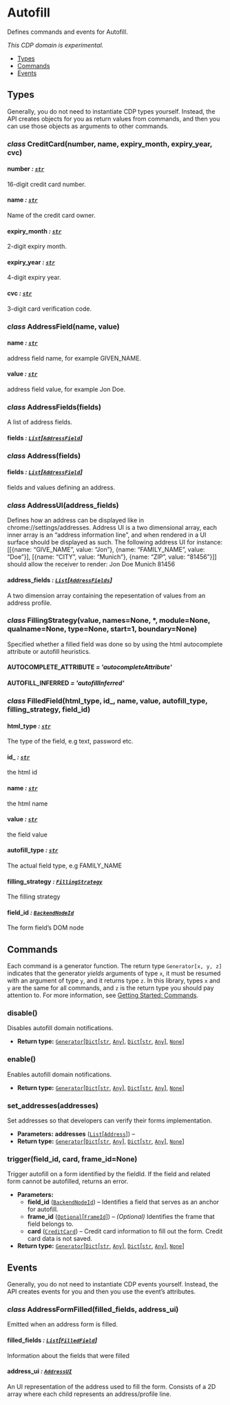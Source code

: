 # Autofill

Defines commands and events for Autofill.

*This CDP domain is experimental.*

<a id="module-nodriver.cdp.autofill"></a>
* [Types]()
* [Commands]()
* [Events]()

## Types

Generally, you do not need to instantiate CDP types
yourself. Instead, the API creates objects for you as return
values from commands, and then you can use those objects as
arguments to other commands.

### *class* CreditCard(number, name, expiry_month, expiry_year, cvc)

#### number *: [`str`](https://docs.python.org/3/library/stdtypes.html#str)*

16-digit credit card number.

#### name *: [`str`](https://docs.python.org/3/library/stdtypes.html#str)*

Name of the credit card owner.

#### expiry_month *: [`str`](https://docs.python.org/3/library/stdtypes.html#str)*

2-digit expiry month.

#### expiry_year *: [`str`](https://docs.python.org/3/library/stdtypes.html#str)*

4-digit expiry year.

#### cvc *: [`str`](https://docs.python.org/3/library/stdtypes.html#str)*

3-digit card verification code.

### *class* AddressField(name, value)

#### name *: [`str`](https://docs.python.org/3/library/stdtypes.html#str)*

address field name, for example GIVEN_NAME.

#### value *: [`str`](https://docs.python.org/3/library/stdtypes.html#str)*

address field value, for example Jon Doe.

### *class* AddressFields(fields)

A list of address fields.

#### fields *: [`List`](https://docs.python.org/3/library/typing.html#typing.List)[[`AddressField`](#nodriver.cdp.autofill.AddressField)]*

### *class* Address(fields)

#### fields *: [`List`](https://docs.python.org/3/library/typing.html#typing.List)[[`AddressField`](#nodriver.cdp.autofill.AddressField)]*

fields and values defining an address.

### *class* AddressUI(address_fields)

Defines how an address can be displayed like in chrome://settings/addresses.
Address UI is a two dimensional array, each inner array is an “address information line”, and when rendered in a UI surface should be displayed as such.
The following address UI for instance:
[[{name: “GIVE_NAME”, value: “Jon”}, {name: “FAMILY_NAME”, value: “Doe”}], [{name: “CITY”, value: “Munich”}, {name: “ZIP”, value: “81456”}]]
should allow the receiver to render:
Jon Doe
Munich 81456

#### address_fields *: [`List`](https://docs.python.org/3/library/typing.html#typing.List)[[`AddressFields`](#nodriver.cdp.autofill.AddressFields)]*

A two dimension array containing the repesentation of values from an address profile.

### *class* FillingStrategy(value, names=None, \*, module=None, qualname=None, type=None, start=1, boundary=None)

Specified whether a filled field was done so by using the html autocomplete attribute or autofill heuristics.

#### AUTOCOMPLETE_ATTRIBUTE *= 'autocompleteAttribute'*

#### AUTOFILL_INFERRED *= 'autofillInferred'*

### *class* FilledField(html_type, id_, name, value, autofill_type, filling_strategy, field_id)

#### html_type *: [`str`](https://docs.python.org/3/library/stdtypes.html#str)*

The type of the field, e.g text, password etc.

#### id_ *: [`str`](https://docs.python.org/3/library/stdtypes.html#str)*

the html id

#### name *: [`str`](https://docs.python.org/3/library/stdtypes.html#str)*

the html name

#### value *: [`str`](https://docs.python.org/3/library/stdtypes.html#str)*

the field value

#### autofill_type *: [`str`](https://docs.python.org/3/library/stdtypes.html#str)*

The actual field type, e.g FAMILY_NAME

#### filling_strategy *: [`FillingStrategy`](#nodriver.cdp.autofill.FillingStrategy)*

The filling strategy

#### field_id *: [`BackendNodeId`](dom.md#nodriver.cdp.dom.BackendNodeId)*

The form field’s DOM node

## Commands

Each command is a generator function. The return
type `Generator[x, y, z]` indicates that the generator
*yields* arguments of type `x`, it must be resumed with
an argument of type `y`, and it returns type `z`. In
this library, types `x` and `y` are the same for all
commands, and `z` is the return type you should pay attention
to. For more information, see
[Getting Started: Commands](../../readme.md#getting-started-commands).

### disable()

Disables autofill domain notifications.

* **Return type:**
  [`Generator`](https://docs.python.org/3/library/typing.html#typing.Generator)[[`Dict`](https://docs.python.org/3/library/typing.html#typing.Dict)[[`str`](https://docs.python.org/3/library/stdtypes.html#str), [`Any`](https://docs.python.org/3/library/typing.html#typing.Any)], [`Dict`](https://docs.python.org/3/library/typing.html#typing.Dict)[[`str`](https://docs.python.org/3/library/stdtypes.html#str), [`Any`](https://docs.python.org/3/library/typing.html#typing.Any)], [`None`](https://docs.python.org/3/library/constants.html#None)]

### enable()

Enables autofill domain notifications.

* **Return type:**
  [`Generator`](https://docs.python.org/3/library/typing.html#typing.Generator)[[`Dict`](https://docs.python.org/3/library/typing.html#typing.Dict)[[`str`](https://docs.python.org/3/library/stdtypes.html#str), [`Any`](https://docs.python.org/3/library/typing.html#typing.Any)], [`Dict`](https://docs.python.org/3/library/typing.html#typing.Dict)[[`str`](https://docs.python.org/3/library/stdtypes.html#str), [`Any`](https://docs.python.org/3/library/typing.html#typing.Any)], [`None`](https://docs.python.org/3/library/constants.html#None)]

### set_addresses(addresses)

Set addresses so that developers can verify their forms implementation.

* **Parameters:**
  **addresses** ([`List`](https://docs.python.org/3/library/typing.html#typing.List)[[`Address`](#nodriver.cdp.autofill.Address)]) – 
* **Return type:**
  [`Generator`](https://docs.python.org/3/library/typing.html#typing.Generator)[[`Dict`](https://docs.python.org/3/library/typing.html#typing.Dict)[[`str`](https://docs.python.org/3/library/stdtypes.html#str), [`Any`](https://docs.python.org/3/library/typing.html#typing.Any)], [`Dict`](https://docs.python.org/3/library/typing.html#typing.Dict)[[`str`](https://docs.python.org/3/library/stdtypes.html#str), [`Any`](https://docs.python.org/3/library/typing.html#typing.Any)], [`None`](https://docs.python.org/3/library/constants.html#None)]

### trigger(field_id, card, frame_id=None)

Trigger autofill on a form identified by the fieldId.
If the field and related form cannot be autofilled, returns an error.

* **Parameters:**
  * **field_id** ([`BackendNodeId`](dom.md#nodriver.cdp.dom.BackendNodeId)) – Identifies a field that serves as an anchor for autofill.
  * **frame_id** ([`Optional`](https://docs.python.org/3/library/typing.html#typing.Optional)[[`FrameId`](page.md#nodriver.cdp.page.FrameId)]) –  *(Optional)* Identifies the frame that field belongs to.
  * **card** ([`CreditCard`](#nodriver.cdp.autofill.CreditCard)) – Credit card information to fill out the form. Credit card data is not saved.
* **Return type:**
  [`Generator`](https://docs.python.org/3/library/typing.html#typing.Generator)[[`Dict`](https://docs.python.org/3/library/typing.html#typing.Dict)[[`str`](https://docs.python.org/3/library/stdtypes.html#str), [`Any`](https://docs.python.org/3/library/typing.html#typing.Any)], [`Dict`](https://docs.python.org/3/library/typing.html#typing.Dict)[[`str`](https://docs.python.org/3/library/stdtypes.html#str), [`Any`](https://docs.python.org/3/library/typing.html#typing.Any)], [`None`](https://docs.python.org/3/library/constants.html#None)]

## Events

Generally, you do not need to instantiate CDP events
yourself. Instead, the API creates events for you and then
you use the event’s attributes.

### *class* AddressFormFilled(filled_fields, address_ui)

Emitted when an address form is filled.

#### filled_fields *: [`List`](https://docs.python.org/3/library/typing.html#typing.List)[[`FilledField`](#nodriver.cdp.autofill.FilledField)]*

Information about the fields that were filled

#### address_ui *: [`AddressUI`](#nodriver.cdp.autofill.AddressUI)*

An UI representation of the address used to fill the form.
Consists of a 2D array where each child represents an address/profile line.
